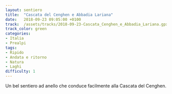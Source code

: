 ```yaml
---
layout: sentiero
title:  "Cascata del Cenghen e Abbadia Lariana"
date:   2018-09-23 09:05:00 +0100
track:  /assets/tracks/2018-09-23-Cascata_Cenghen_e_Abbadia_Lariana.gpx
track_color: green
categories:
- Italia
- Prealpi
tags:
- Ripido
- Andata e ritorno
- Natura
- Laghi
difficulty: 1
---
```


Un bel sentiero ad anello che conduce facilmente alla Cascata del Cenghen. 